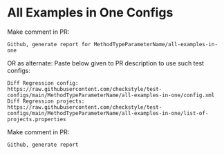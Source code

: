 # All Examples in One Configs
Make comment in PR:
```
Github, generate report for MethodTypeParameterName/all-examples-in-one
```
OR as alternate:
Paste below given to PR description to use such test configs:
```
Diff Regression config: https://raw.githubusercontent.com/checkstyle/test-configs/main/MethodTypeParameterName/all-examples-in-one/config.xml
Diff Regression projects: https://raw.githubusercontent.com/checkstyle/test-configs/main/MethodTypeParameterName/all-examples-in-one/list-of-projects.properties
```
Make comment in PR:
```
Github, generate report
```
